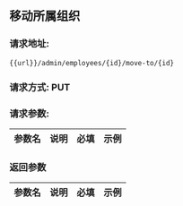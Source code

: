## 移动所属组织
### 请求地址:
```
{{url}}/admin/employees/{id}/move-to/{id}
```
### 请求方式: PUT  
### 请求参数:  

|参数名|说明|必填|示例|  
 |---|---|---|---|  
### 返回参数  

|参数名|说明|必填|示例|  
 |---|---|---|---|  
